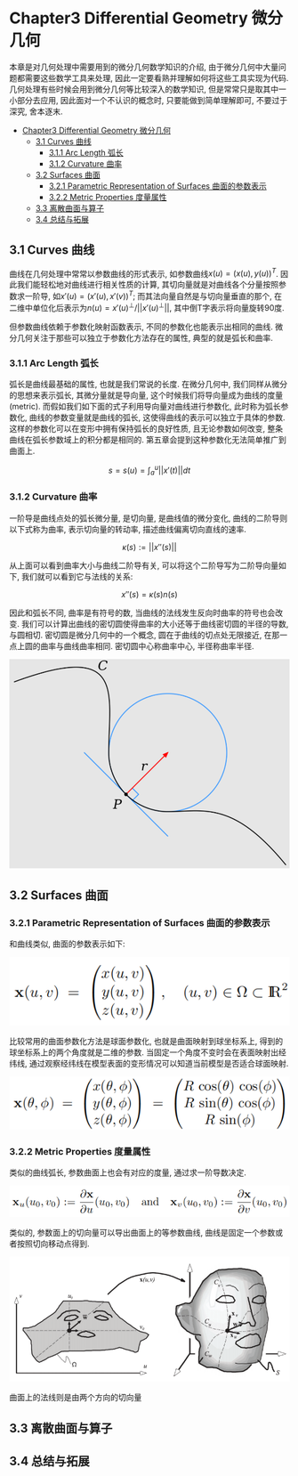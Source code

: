 # Chapter3 Differential Geometry 微分几何

本章是对几何处理中需要用到的微分几何数学知识的介绍, 由于微分几何中大量问题都需要这些数学工具来处理, 因此一定要看熟并理解如何将这些工具实现为代码. 几何处理有些时候会用到微分几何等比较深入的数学知识, 但是常常只是取其中一小部分去应用, 因此面对一个不认识的概念时, 只要能做到简单理解即可, 不要过于深究, 舍本逐末.

- [Chapter3 Differential Geometry 微分几何](#chapter3-differential-geometry-微分几何)
  - [3.1 Curves 曲线](#31-curves-曲线)
    - [3.1.1 Arc Length 弧长](#311-arc-length-弧长)
    - [3.1.2 Curvature 曲率](#312-curvature-曲率)
  - [3.2  Surfaces 曲面](#32--surfaces-曲面)
    - [3.2.1  Parametric Representation of Surfaces 曲面的参数表示](#321--parametric-representation-of-surfaces-曲面的参数表示)
    - [3.2.2  Metric Properties 度量属性](#322--metric-properties-度量属性)
  - [3.3 离散曲面与算子](#33-离散曲面与算子)
  - [3.4 总结与拓展](#34-总结与拓展)

## 3.1 Curves 曲线

曲线在几何处理中常常以参数曲线的形式表示, 如参数曲线$x(u)=(x(u),y(u))^T$. 因此我们能轻松地对曲线进行相关性质的计算, 其切向量就是对曲线各个分量按照参数求一阶导, 如$x'(u)=(x'(u), x'(v))^T$; 而其法向量自然是与切向量垂直的那个, 在二维中单位化后表示为$n(u)=x'(u)^\perp /||x'(u)^\perp||$, 其中倒T字表示将向量旋转90度.

但参数曲线依赖于参数化映射函数表示, 不同的参数化也能表示出相同的曲线. 微分几何关注于那些可以独立于参数化方法存在的属性, 典型的就是弧长和曲率.

### 3.1.1 Arc Length 弧长

弧长是曲线最基础的属性, 也就是我们常说的长度. 在微分几何中, 我们同样从微分的思想来表示弧长, 其微分量就是导向量, 这个时候我们将导向量成为曲线的度量(metric). 而假如我们如下面的式子利用导向量对曲线进行参数化, 此时称为弧长参数化, 曲线的参数变量就是曲线的弧长, 这使得曲线的表示可以独立于具体的参数. 这样的参数化可以在变形中拥有保持弧长的良好性质, 且无论参数如何改变, 整条曲线在弧长参数域上的积分都是相同的. 第五章会提到这种参数化无法简单推广到曲面上.

$$
s=s(u)=\int^u_a||x'(t)||dt
$$

### 3.1.2 Curvature 曲率

一阶导是曲线点处的弧长微分量, 是切向量, 是曲线值的微分变化, 曲线的二阶导则以下式称为曲率, 表示切向量的转动率, 描述曲线偏离切向直线的速率.

$$
\kappa(s):=||x''(s)||
$$

从上面可以看到曲率大小与曲线二阶导有关, 可以将这个二阶导写为二阶导向量如下, 我们就可以看到它与法线的关系:

$$
x''(s)=\kappa(s)n(s)
$$

因此和弧长不同, 曲率是有符号的数, 当曲线的法线发生反向时曲率的符号也会改变. 我们可以计算出曲线的密切圆使得曲率的大小还等于曲线密切圆的半径的导数, 与圆相切. 密切圆是微分几何中的一个概念, 圆在于曲线的切点处无限接近, 在那一点上圆的曲率与曲线曲率相同. 密切圆中心称曲率中心, 半径称曲率半径.

![picture 3](Media/03d3297f2832a7808c44d4e3596ac6c100dbc0ab986e0ace31a28762de5951ca.png)  

## 3.2  Surfaces 曲面

### 3.2.1  Parametric Representation of Surfaces 曲面的参数表示

和曲线类似, 曲面的参数表示如下:

![picture 4](Media/f4bb259e5ab0a1b8847f2711515f9217c1d58439b21018a6de6396f3d0fabd90.png)  

比较常用的曲面参数化方法是球面参数化, 也就是曲面映射到球坐标系上, 得到的球坐标系上的两个角度就是二维的参数. 当固定一个角度不变时会在表面映射出经纬线, 通过观察经纬线在模型表面的变形情况可以知道当前模型是否适合球面映射.

![picture 5](Media/eb645c16562aac273dec375b45e5d6bf1b5015b48d2c4a6f83a19f566ff133f4.png)  

### 3.2.2  Metric Properties 度量属性

类似的曲线弧长, 参数曲面上也会有对应的度量, 通过求一阶导数决定.

![picture 6](Media/85bc86a9b95c6275e22d29888a19a59c6fb188f714014ad16077c550621a922a.png)  

类似的, 参数面上的切向量可以导出曲面上的等参数曲线, 曲线是固定一个参数或者按照切向移动点得到.

![picture 1](Media/9789e7d6e6ad3c437c268e147b0e1bc48433129be389d31b10bc6c01295eab8c.png)  

曲面上的法线则是由两个方向的切向量

## 3.3 离散曲面与算子



## 3.4 总结与拓展
